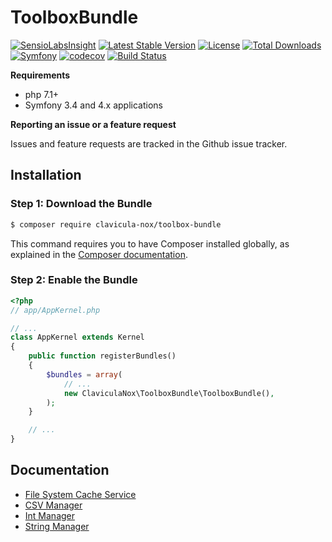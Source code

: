ToolboxBundle
=============

[![SensioLabsInsight](https://insight.sensiolabs.com/projects/52227642-f384-4a42-8669-f207bae22e6d/mini.png)](https://insight.sensiolabs.com/projects/c607d9d8-329b-461a-82f8-8ad30be60be8)
[![Latest Stable Version](https://poser.pugx.org/clavicula-nox/toolbox-bundle/v/stable)](https://packagist.org/packages/clavicula-nox/toolbox-bundle)
[![License](https://poser.pugx.org/clavicula-nox/toolbox-bundle/license)](https://packagist.org/packages/clavicula-nox/toolbox-bundle)
[![Total Downloads](https://poser.pugx.org/clavicula-nox/toolbox-bundle/downloads)](https://packagist.org/packages/clavicula-nox/toolbox-bundle)
[![Symfony](https://img.shields.io/badge/Symfony-%203.4%20&%204.x-green.svg "Supports Symfony 3.4 & 4.x")](https://symfony.com/)
[![codecov](https://codecov.io/gh/Clavicula-Nox/ToolboxBundle/branch/master/graph/badge.svg)](https://codecov.io/gh/Clavicula-Nox/ToolboxBundle)
[![Build Status](https://travis-ci.org/Clavicula-Nox/ToolboxBundle.svg?branch=master)](https://travis-ci.org/Clavicula-Nox/ToolboxBundle)


**Requirements**

  * php 7.1+
  * Symfony 3.4 and 4.x applications

**Reporting an issue or a feature request**

Issues and feature requests are tracked in the Github issue tracker.

Installation
------------

### Step 1: Download the Bundle

```bash
$ composer require clavicula-nox/toolbox-bundle
```

This command requires you to have Composer installed globally, as explained
in the [Composer documentation](https://getcomposer.org/doc/00-intro.md).

### Step 2: Enable the Bundle

```php
<?php
// app/AppKernel.php

// ...
class AppKernel extends Kernel
{
    public function registerBundles()
    {
        $bundles = array(
            // ...
            new ClaviculaNox\ToolboxBundle\ToolboxBundle(),
        );
    }

    // ...
}
```

Documentation
-------------

  * [File System Cache Service](Docs/FileSystemCacheService.md)
  * [CSV Manager](Docs/CSVManager.md)
  * [Int Manager](Docs/IntManager.md)
  * [String Manager](Docs/StringManager.md)
